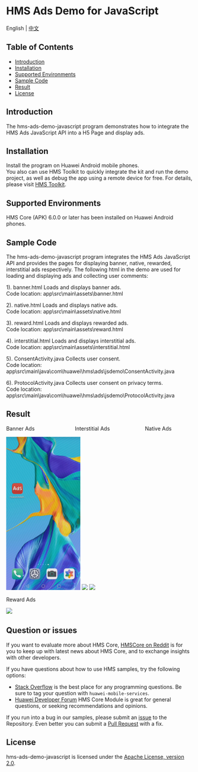 # HMS Ads Demo for JavaScript
English | [中文](README_ZH.md)
## Table of Contents

 * [Introduction](#introduction)
 * [Installation](#installation)
 * [Supported Environments](#supported-environments)
 * [Sample Code](#sample-code)
 * [Result](#result)
 * [License](#license)


## Introduction
The hms-ads-demo-javascript program demonstrates how to integrate the HMS  Ads JavaScript API into a H5 Page and display ads.

## Installation
Install the program on Huawei Android mobile phones.
<br>You also can use HMS Toolkit to quickly integrate the kit and run the demo project, as well as debug the app using a remote device for free. For details, please visit [HMS Toolkit](https://developer.huawei.com/consumer/en/doc/development/Tools-Guides/getting-started-0000001077381096).</br>

## Supported Environments
HMS Core (APK) 6.0.0 or later has been installed on Huawei Android phones.

## Sample Code
The hms-ads-demo-javascript program integrates the HMS Ads JavaScript API and provides the pages for displaying banner, native, rewarded, interstitial ads respectively.
The following html in the demo are used for loading and displaying ads and collecting user comments:

1). banner.html
Loads and displays banner ads.
<br>Code location: app\src\main\assets\banner.html</br>
    
2). native.html
Loads and displays native ads.
<br>Code location: app\src\main\assets\native.html</br>
    
3). reward.html
Loads and displays rewarded ads.
<br>Code location: app\src\main\assets\reward.html</br>
	
4). interstitial.html
Loads and displays interstitial ads.
<br>Code location: app\src\main\assets\interstitial.html</br>

5). ConsentActivity.java
Collects user consent.
<br>Code location: app\src\main\java\com\huawei\hms\ads\jsdemo\ConsentActivity.java</br>    

6). ProtocolActivity.java
Collects user consent on privacy terms.
<br>Code location: app\src\main\java\com\huawei\hms\ads\jsdemo\ProtocolActivity.java</br>

## Result
Banner Ads&emsp;&emsp;&emsp;&emsp;&emsp;&emsp;&emsp;&ensp; Interstitial Ads&emsp;&emsp;&emsp;&emsp;&emsp;&emsp;&ensp; Native Ads

 <img src=result/Banner.gif width=200>  <img src=result/Interstitial.gif width=200>  <img src=result/Native.gif width=200>

Reward Ads&emsp;&emsp;&emsp;&emsp;&emsp;&emsp;&emsp;

<img src=result/Reward.gif width=200>  

## Question or issues
If you want to evaluate more about HMS Core,
[HMSCore on Reddit](https://www.reddit.com/r/HuaweiDevelopers/) is for you to keep up with latest news about HMS Core, and to exchange insights with other developers.

If you have questions about how to use HMS samples, try the following options:
- [Stack Overflow](https://stackoverflow.com/questions/tagged/huawei-mobile-services) is the best place for any programming questions. Be sure to tag your question with 
`huawei-mobile-services`.
- [Huawei Developer Forum](https://forums.developer.huawei.com/forumPortal/en/home?fid=0101187876626530001) HMS Core Module is great for general questions, or seeking recommendations and opinions.

If you run into a bug in our samples, please submit an [issue](https://github.com/HMS-Core/hms-ads-demo-java/issues) to the Repository. Even better you can submit a [Pull Request](https://github.com/HMS-Core/hms-ads-demo-java/pulls) with a fix.

##  License
hms-ads-demo-javascript is licensed under the [Apache License, version 2.0](http://www.apache.org/licenses/LICENSE-2.0).
